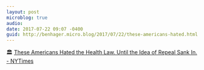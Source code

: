 ```yaml
---
layout: post
microblog: true
audio: 
date: 2017-07-22 09:07 -0400
guid: http://benhager.micro.blog/2017/07/22/these-americans-hated.html
---
```

🏛 [These Americans Hated the Health Law. Until the Idea of Repeal Sank In. - NYTimes](https://mobile.nytimes.com/2017/07/20/health/affordable-care-act-repeal-popularity-doylestown-pennsylvania.html)
